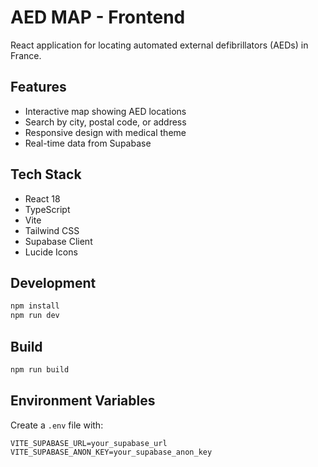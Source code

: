 # AED MAP - Frontend

React application for locating automated external defibrillators (AEDs) in France.

## Features

- Interactive map showing AED locations
- Search by city, postal code, or address
- Responsive design with medical theme
- Real-time data from Supabase

## Tech Stack

- React 18
- TypeScript
- Vite
- Tailwind CSS
- Supabase Client
- Lucide Icons

## Development

```bash
npm install
npm run dev
```

## Build

```bash
npm run build
```

## Environment Variables

Create a `.env` file with:

```
VITE_SUPABASE_URL=your_supabase_url
VITE_SUPABASE_ANON_KEY=your_supabase_anon_key
```
